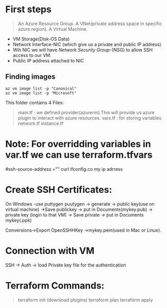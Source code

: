 # First steps

> An Azure Resource Group.
> A VNet(private address space in specific azure region).
> A Virtual Machine.
 * VM Storage(Disk-OS Data)
 * Network Interface-NIC (which give us a private and public IP address)
 * Wih NIC we will have *Network Security Group*-(NSG) to allow SSH access to our  VM.
 * Public IP address attached to NIC

## Finding images
```
az vm image list -p "Canonical"
az vm image list -p "Microsoft"
```

This folder contains 4 Files:
> main.tf : we defined provider(azurerm).This will provide us azure plugin to interact with azure resources. 
> vars.tf : for storing variables
> network.tf
> instance.tf 

# Note: For overridding variables in var.tf we can use terraform.tfvars
#ssh-source-address =""
curl ifconfig.co
my ip adrress

# Create SSH Certificates:
On Windows -use puttygen
puutygen -> generate -> public key(use on virtual machine) ->Save publickey -> put in Documents(mykey.pub)
                     -> private key (login to that VM) -> Save private -> put in Documents mykey(.ppk)

Conversions->Export OpenSSHHKey ->mykey.pem(used in Mac or Linux).

# Connection with VM 
SSH -> Auth -> load Private key file for the authentication 

# Terraform Commands:
> terraform init (download plugins)
> terraform plan
> terraform apply 

